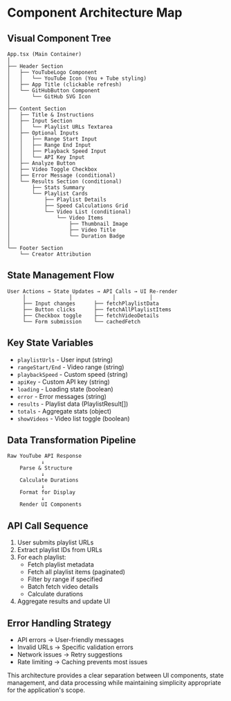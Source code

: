 # Component Architecture Map

## Visual Component Tree
```
App.tsx (Main Container)
│
├── Header Section
│   ├── YouTubeLogo Component
│   │   └── YouTube Icon (You + Tube styling)
│   ├── App Title (clickable refresh)
│   └── GitHubButton Component
│       └── GitHub SVG Icon
│
├── Content Section
│   ├── Title & Instructions
│   ├── Input Section
│   │   └── Playlist URLs Textarea
│   ├── Optional Inputs
│   │   ├── Range Start Input
│   │   ├── Range End Input  
│   │   ├── Playback Speed Input
│   │   └── API Key Input
│   ├── Analyze Button
│   ├── Video Toggle Checkbox
│   ├── Error Message (conditional)
│   └── Results Section (conditional)
│       ├── Stats Summary
│       └── Playlist Cards
│           ├── Playlist Details
│           ├── Speed Calculations Grid
│           └── Video List (conditional)
│               └── Video Items
│                   ├── Thumbnail Image
│                   ├── Video Title
│                   └── Duration Badge
│
└── Footer Section
    └── Creator Attribution
```

## State Management Flow
```
User Actions → State Updates → API Calls → UI Re-render
     │              │             │           │
     ├── Input changes      ├── fetchPlaylistData
     ├── Button clicks      ├── fetchAllPlaylistItems  
     ├── Checkbox toggle    ├── fetchVideoDetails
     └── Form submission    └── cachedFetch
```

## Key State Variables
- `playlistUrls` - User input (string)
- `rangeStart/End` - Video range (string)
- `playbackSpeed` - Custom speed (string)
- `apiKey` - Custom API key (string)
- `loading` - Loading state (boolean)
- `error` - Error messages (string)
- `results` - Playlist data (PlaylistResult[])
- `totals` - Aggregate stats (object)
- `showVideos` - Video list toggle (boolean)

## Data Transformation Pipeline
```
Raw YouTube API Response
           ↓
    Parse & Structure
           ↓
    Calculate Durations  
           ↓
    Format for Display
           ↓
    Render UI Components
```

## API Call Sequence
1. User submits playlist URLs
2. Extract playlist IDs from URLs
3. For each playlist:
   - Fetch playlist metadata
   - Fetch all playlist items (paginated)
   - Filter by range if specified
   - Batch fetch video details
   - Calculate durations
4. Aggregate results and update UI

## Error Handling Strategy
- API errors → User-friendly messages
- Invalid URLs → Specific validation errors
- Network issues → Retry suggestions
- Rate limiting → Caching prevents most issues

This architecture provides a clear separation between UI components, state management, and data processing while maintaining simplicity appropriate for the application's scope.